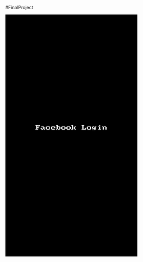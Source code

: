 #FinalProject

<img src='https://github.com/ngoccuong11789/FinalProject/blob/master/WalkThrough.gif' title='Video Walkthrough' width='' alt='Video Walkthrough' />
